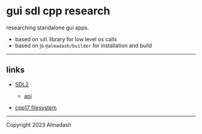 # gui sdl cpp research

researching standalone gui apps.

- based on `sdl` library for low level os calls
- based on js `@almadash/builder` for installation and build

---

## links

- [SDL2](https://wiki.libsdl.org/SDL2/FrontPage)
  + [api](https://wiki.libsdl.org/SDL2/CategoryAPI)

- [cpp17 filesystem](https://en.cppreference.com/w/cpp/filesystem)

---

Copyright 2023 Almadash
